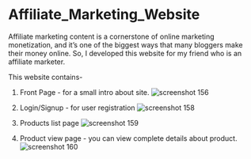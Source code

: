 # Affiliate_Marketing_Website

Affiliate marketing content is a cornerstone of online marketing monetization, and it’s one of the biggest ways that many bloggers make their money online.
So, I developed this website for my friend who is an affiliate marketer. 

 This website contains-
1. Front Page - for a small intro about site.
![screenshot 156](https://user-images.githubusercontent.com/46291816/50768855-0b020c00-12a8-11e9-963e-71bf58bf94df.png)

2. Login/Signup - for user registration
![screenshot 158](https://user-images.githubusercontent.com/46291816/50768997-88c61780-12a8-11e9-9fa5-1e4d820a45fe.png)

3. Products list page
![screenshot 159](https://user-images.githubusercontent.com/46291816/50769076-bf039700-12a8-11e9-910d-b178be5bb763.png)

4. Product view page - you can view complete details about product.
![screenshot 160](https://user-images.githubusercontent.com/46291816/50769138-02f69c00-12a9-11e9-85eb-fe0b3c0d2767.png)
